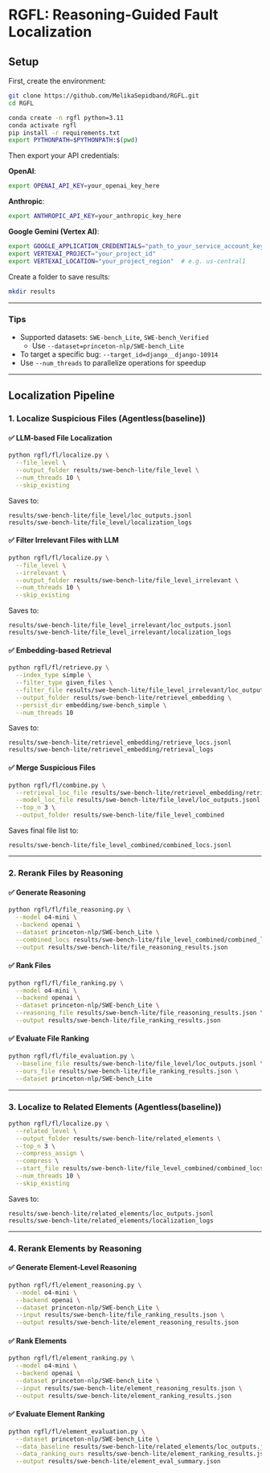 # RGFL: Reasoning-Guided Fault Localization

## Setup

First, create the environment:
```bash
git clone https://github.com/MelikaSepidband/RGFL.git
cd RGFL

conda create -n rgfl python=3.11
conda activate rgfl
pip install -r requirements.txt
export PYTHONPATH=$PYTHONPATH:$(pwd)
```

Then export your API credentials:

**OpenAI**:
```bash
export OPENAI_API_KEY=your_openai_key_here
```

**Anthropic**:
```bash
export ANTHROPIC_API_KEY=your_anthropic_key_here
```

**Google Gemini (Vertex AI)**:
```bash
export GOOGLE_APPLICATION_CREDENTIALS="path_to_your_service_account_key.json"
export VERTEXAI_PROJECT="your_project_id"
export VERTEXAI_LOCATION="your_project_region"  # e.g. us-central1
```

Create a folder to save results:
```bash
mkdir results
```

---

### Tips

- Supported datasets: `SWE-bench_Lite`, `SWE-bench_Verified`
  - Use `--dataset=princeton-nlp/SWE-bench_Lite`
- To target a specific bug: `--target_id=django__django-10914`
- Use `--num_threads` to parallelize operations for speedup

---

## Localization Pipeline

### 1. Localize Suspicious Files (Agentless(baseline))

#### ✅ LLM-based File Localization
```bash
python rgfl/fl/localize.py \
  --file_level \
  --output_folder results/swe-bench-lite/file_level \
  --num_threads 10 \
  --skip_existing
```
Saves to:
```
results/swe-bench-lite/file_level/loc_outputs.jsonl
results/swe-bench-lite/file_level/localization_logs
```

#### ✅ Filter Irrelevant Files with LLM
```bash
python rgfl/fl/localize.py \
  --file_level \
  --irrelevant \
  --output_folder results/swe-bench-lite/file_level_irrelevant \
  --num_threads 10 \
  --skip_existing
```
Saves to:
```
results/swe-bench-lite/file_level_irrelevant/loc_outputs.jsonl
results/swe-bench-lite/file_level_irrelevant/localization_logs
```

#### ✅ Embedding-based Retrieval
```bash
python rgfl/fl/retrieve.py \
  --index_type simple \
  --filter_type given_files \
  --filter_file results/swe-bench-lite/file_level_irrelevant/loc_outputs.jsonl \
  --output_folder results/swe-bench-lite/retrievel_embedding \
  --persist_dir embedding/swe-bench_simple \
  --num_threads 10
```
Saves to:
```
results/swe-bench-lite/retrievel_embedding/retrieve_locs.jsonl
results/swe-bench-lite/retrievel_embedding/retrieval_logs
```

#### ✅ Merge Suspicious Files
```bash
python rgfl/fl/combine.py \
  --retrieval_loc_file results/swe-bench-lite/retrievel_embedding/retrieve_locs.jsonl \
  --model_loc_file results/swe-bench-lite/file_level/loc_outputs.jsonl \
  --top_n 3 \
  --output_folder results/swe-bench-lite/file_level_combined
```
Saves final file list to:
```
results/swe-bench-lite/file_level_combined/combined_locs.jsonl
```

---

### 2. Rerank Files by Reasoning

#### ✅ Generate Reasoning
```bash
python rgfl/fl/file_reasoning.py \
  --model o4-mini \
  --backend openai \
  --dataset princeton-nlp/SWE-bench_Lite \
  --combined_locs results/swe-bench-lite/file_level_combined/combined_locs.jsonl \
  --output results/swe-bench-lite/file_reasoning_results.json
```

#### ✅ Rank Files
```bash
python rgfl/fl/file_ranking.py \
  --model o4-mini \
  --backend openai \
  --dataset princeton-nlp/SWE-bench_Lite \
  --reasoning_file results/swe-bench-lite/file_reasoning_results.json \
  --output results/swe-bench-lite/file_ranking_results.json
```

#### ✅ Evaluate File Ranking
```bash
python rgfl/fl/file_evaluation.py \
  --baseline_file results/swe-bench-lite/file_level/loc_outputs.jsonl \
  --ours_file results/swe-bench-lite/file_ranking_results.json \
  --dataset princeton-nlp/SWE-bench_Lite
```

---

### 3. Localize to Related Elements (Agentless(baseline))
```bash
python rgfl/fl/localize.py \
  --related_level \
  --output_folder results/swe-bench-lite/related_elements \
  --top_n 3 \
  --compress_assign \
  --compress \
  --start_file results/swe-bench-lite/file_level_combined/combined_locs.jsonl \
  --num_threads 10 \
  --skip_existing
```
Saves to:
```
results/swe-bench-lite/related_elements/loc_outputs.jsonl
results/swe-bench-lite/related_elements/localization_logs
```

---

### 4. Rerank Elements by Reasoning

#### ✅ Generate Element-Level Reasoning
```bash
python rgfl/fl/element_reasoning.py \
  --model o4-mini \
  --backend openai \
  --dataset princeton-nlp/SWE-bench_Lite \
  --input results/swe-bench-lite/file_ranking_results.json \
  --output results/swe-bench-lite/element_reasoning_results.json
```

#### ✅ Rank Elements
```bash
python rgfl/fl/element_ranking.py \
  --model o4-mini \
  --backend openai \
  --dataset princeton-nlp/SWE-bench_Lite \
  --input results/swe-bench-lite/element_reasoning_results.json \
  --output results/swe-bench-lite/element_ranking_results.json
```

#### ✅ Evaluate Element Ranking
```bash
python rgfl/fl/element_evaluation.py \
  --dataset princeton-nlp/SWE-bench_Lite \
  --data_baseline results/swe-bench-lite/related_elements/loc_outputs.jsonl \
  --data_ranking_ours results/swe-bench-lite/element_ranking_results.json \
  --output results/swe-bench-lite/element_eval_summary.json
```
